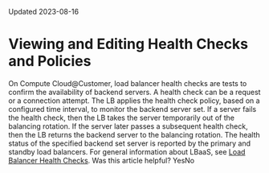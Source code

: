 Updated 2023-08-16
# Viewing and Editing Health Checks and Policies
On Compute Cloud@Customer, load balancer health checks are tests to confirm the availability of backend servers. 
A health check can be a request or a connection attempt. The LB applies the health check policy, based on a configured time interval, to monitor the backend server set. If a server fails the health check, then the LB takes the server temporarily out of the balancing rotation. If the server later passes a subsequent health check, then the LB returns the backend server to the balancing rotation.
The health status of the specified backend set server is reported by the primary and standby load balancers. 
For general information about LBaaS, see [Load Balancer Health Checks](https://docs.oracle.com/en-us/iaas/compute-cloud-at-customer/topics/lbaas/load-balancer-health-checks.htm#load-balancer-health-checks "Load balancer health checks are tests to confirm the availability of backend servers.").
Was this article helpful?
YesNo

